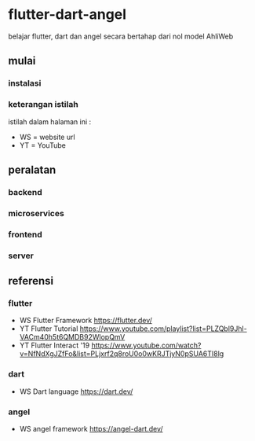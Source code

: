 # flutter-dart-angel
belajar flutter, dart dan angel secara bertahap dari nol model AhliWeb

## mulai
### instalasi
### keterangan istilah 
istilah dalam halaman ini :
- WS = website url
- YT = YouTube

## peralatan
### backend
### microservices
### frontend
### server

## referensi
### flutter
- WS Flutter Framework https://flutter.dev/
- YT Flutter Tutorial https://www.youtube.com/playlist?list=PLZQbl9Jhl-VACm40h5t6QMDB92WlopQmV
- YT Flutter Interact '19 https://www.youtube.com/watch?v=NfNdXgJZfFo&list=PLjxrf2q8roU0o0wKRJTjyN0pSUA6TI8lg
 
### dart
- WS Dart language https://dart.dev/

### angel
- WS angel framework https://angel-dart.dev/


